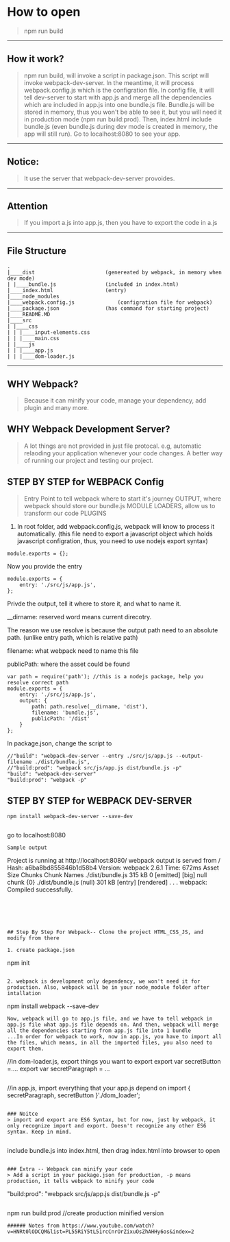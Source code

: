# How to open
> npm run build
---
## How it work?
> npm run build, will invoke a script in package.json. This script will invoke webpack-dev-server. In the meantime, it will process webpack.config.js which is the configration file. In config file, it will tell dev-server to start with app.js and merge all the dependencies which are included in app.js into one bundle.js file. Bundle.js will be stored in memory, thus you won't be able to see it, but you will need it in production mode (npm run build:prod). 
> Then, index.html include bundle.js (even bundle.js during dev mode is created in memory, the app will still run).
> Go to localhost:8080 to see your app.
---
## Notice:
> It use the server that webpack-dev-server provoides.
---
## Attention
> If you import a.js into app.js, then you have to export the code in a.js
---
## File Structure
```
.
|____dist                       (genereated by webpack, in memory when dev mode)
| |____bundle.js                (included in index.html)
|____index.html                 (entry)
|____node_modules
|____webpack.config.js			    (configration file for webpack)
|____package.json               (has command for starting project)
|____README.MD
|____src
| |____css
| | |____input-elements.css
| | |____main.css
| |____js
| | |____app.js
| | |____dom-loader.js

```
---
## WHY Webpack?
> Because it can minify your code, manage your dependency, add plugin and many more. 
## WHY Webpack Development Server?
> A lot things are not provided in just file protocal. e.g, automatic relaoding your application whenever your code changes. A better way of running our project and testing our project.



## STEP BY STEP for WEBPACK Config
> Entry Point to tell webpack where to start it's journey
> OUTPUT, where webpack should store our bundle.js
> MODULE LOADERS, allow us to transform our code
> PLUGINS

1. In root folder, add webpack.config.js, webpack will know to process it automatically. (this file need to export a javascript object which holds javascript configration, thus, you need to use nodejs export syntax)
```
module.exports = {};
```
Now you provide the entry
```
module.exports = {
    entry: './src/js/app.js',
};
```
Privde the output, tell it where to store it, and what to name it.
   
   __dirname: reserved word means current direcotry. 
   
   The reason we use resolve is because the output path need to an absolute path. (unlike entry path, which is relative path)
   
   filename: what webpack need to name this file
   
   publicPath: where the asset could be found
```
var path = require('path'); //this is a nodejs package, help you resolve correct path
module.exports = {
    entry: './src/js/app.js',
    output: {
        path: path.resolve(__dirname, 'dist'),
        filename: 'bundle.js',
        publicPath: '/dist'
    }
};
```

In package.json, change the script to
```
//"build": "webpack-dev-server --entry ./src/js/app.js --output-filename ./dist/bundle.js",
//"build:prod": "webpack src/js/app.js dist/bundle.js -p"
"build": "webpack-dev-server"
"build:prod": "webpack -p"
```








## STEP BY STEP for WEBPACK DEV-SERVER
```
npm install webpack-dev-server --save-dev


```
go to localhost:8080
```
Sample output
```
Project is running at http://localhost:8080/
webpack output is served from /
Hash: a6ba8bd855846b1d58b4
Version: webpack 2.6.1
Time: 672ms
           Asset    Size  Chunks                    Chunk Names
./dist/bundle.js  315 kB       0  [emitted]  [big]  null
chunk    {0} ./dist/bundle.js (null) 301 kB [entry] [rendered]
.
.
.
webpack: Compiled successfully.
```





## Step By Step For Webpack-- Clone the project HTML_CSS_JS, and modify from there

1. create package.json
```
npm init
```

2. webpack is development only dependency, we won't need it for production. Also, webpack will be in your node_module folder after intallation
```
npm install webpack --save-dev  
```
Now, webpack will go to app.js file, and we have to tell webpack in app.js file what app.js file depends on. And then, webpack will merge all the dependencies starting from app.js file into 1 bundle
...In order for webpack to work, now in app.js, you have to import all the files, which means, in all the imported files, you also need to export them.

```
//in dom-loader.js, export things you want to export
export var secretButton =....
export var secretParagraph = ...
```

```
//in app.js, import everything that your app.js depend on
import { secretParagraph, secretButton }'./dom_loader';
```

### Noitce
> import and export are ES6 Syntax, but for now, just by webpack, it only recognize import and export. Doesn't recognize any other ES6 syntax. Keep in mind.


```
include bundle.js into index.html, then drag index.html into browser to open
```

### Extra -- Webpack can minify your code
> Add a script in your package.json for production, -p means production, it tells webpack to minify your code
```
"build:prod": "webpack src/js/app.js dist/bundle.js -p"
```
```
npm run build:prod  //create production minified version
```
###### Notes from https://www.youtube.com/watch?v=HNRt0lODCQM&list=PL55RiY5tL51rcCnrOrZixuOsZhAHHy6os&index=2